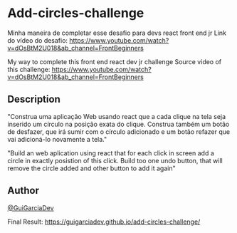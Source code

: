 # Add-circles-challenge

Minha maneira de completar esse desafio para devs react front end jr
Link do vídeo do desafio: https://www.youtube.com/watch?v=dOsBtM2U018&ab_channel=FrontBeginners

My way to complete this front end react dev jr challenge
Source video of this challenge: https://www.youtube.com/watch?v=dOsBtM2U018&ab_channel=FrontBeginners

## Description

"Construa uma aplicação Web usando react que a cada clique na tela seja inserido um círculo na posição exata do clique.
Construa também um botão de desfazer, que irá sumir com o círculo adicionado e um botão refazer que vai adicioná-lo novamente a tela."

"Build an web aplication using react that for each click in screen add a circle in exactly posistion of this click. 
Build too one undo button, that will remove the circle added and other button to add it again"

## Author

[@GuiGarciaDev](https://twitter.com/GuiGarciaDev)

Final Result: https://guigarciadev.github.io/add-circles-challenge/
